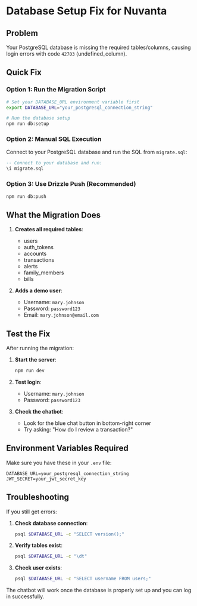 # Database Setup Fix for Nuvanta

## Problem
Your PostgreSQL database is missing the required tables/columns, causing login errors with code `42703` (undefined_column).

## Quick Fix

### Option 1: Run the Migration Script
```bash
# Set your DATABASE_URL environment variable first
export DATABASE_URL="your_postgresql_connection_string"

# Run the database setup
npm run db:setup
```

### Option 2: Manual SQL Execution
Connect to your PostgreSQL database and run the SQL from `migrate.sql`:

```sql
-- Connect to your database and run:
\i migrate.sql
```

### Option 3: Use Drizzle Push (Recommended)
```bash
npm run db:push
```

## What the Migration Does

1. **Creates all required tables**:
   - users
   - auth_tokens  
   - accounts
   - transactions
   - alerts
   - family_members
   - bills

2. **Adds a demo user**:
   - Username: `mary.johnson`
   - Password: `password123`
   - Email: `mary.johnson@email.com`

## Test the Fix

After running the migration:

1. **Start the server**:
   ```bash
   npm run dev
   ```

2. **Test login**:
   - Username: `mary.johnson`
   - Password: `password123`

3. **Check the chatbot**:
   - Look for the blue chat button in bottom-right corner
   - Try asking: "How do I review a transaction?"

## Environment Variables Required

Make sure you have these in your `.env` file:
```
DATABASE_URL=your_postgresql_connection_string
JWT_SECRET=your_jwt_secret_key
```

## Troubleshooting

If you still get errors:

1. **Check database connection**:
   ```bash
   psql $DATABASE_URL -c "SELECT version();"
   ```

2. **Verify tables exist**:
   ```bash
   psql $DATABASE_URL -c "\dt"
   ```

3. **Check user exists**:
   ```bash
   psql $DATABASE_URL -c "SELECT username FROM users;"
   ```

The chatbot will work once the database is properly set up and you can log in successfully.